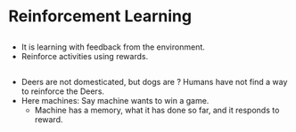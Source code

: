 # Reinforcement Learning

##
- It is learning with feedback from the environment. 
- Reinforce activities using rewards.

##
- Deers are not domesticated, but dogs are ? Humans have not find a way to reinforce the Deers.
- Here machines: Say machine wants to win a game.
  - Machine has a memory, what it has done so far, and it responds to reward.
  
